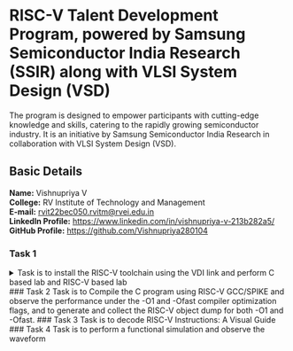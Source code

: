 # RISC-V Talent Development Program, powered by Samsung Semiconductor India Research (SSIR) along with VLSI System Design (VSD)
The program is designed to empower participants with cutting-edge knowledge and skills, catering to the rapidly growing semiconductor industry. It is an initiative by Samsung Semiconductor India Research in collaboration with VLSI System Design (VSD).

## Basic Details
**Name:** Vishnupriya V  
**College:** RV Institute of Technology and Management  
**E-mail:** rvit22bec050.rvitm@rvei.edu.in  
**Linkedln Profile:** https://www.linkedin.com/in/vishnupriya-v-213b282a5/  
**GitHub Profile:** https://github.com/Vishnupriya280104

### Task 1
<details>
  <summary>Task is to install the RISC-V toolchain using the VDI link and perform C based lab and RISC-V based lab</summary>
  Ubuntu Installation  
  ![ubuntu_installation](https://github.com/user-attachments/assets/727baea8-e309-4ded-9c53-74423d5f12ff)  
  RISCV64
  ![riscv64](https://github.com/user-attachments/assets/8f58719c-4ba2-420e-8cdc-3a69251a0ca8)
  RISCV_O1
  ![riscv_O1](https://github.com/user-attachments/assets/c72ca528-2cee-48ae-a8e8-af1320e59d24)
  RISCV_Ofast
  ![riscv_Ofast](https://github.com/user-attachments/assets/a5ef1181-6030-4d99-8b08-65ed5d3bdea9)
  Sum of numbers using C
  ![sum_of_numbers_using_c](https://github.com/user-attachments/assets/b2c78484-7999-4f0f-b7b9-ded01512eb9e)

</details>
### Task 2
Task is to Compile the C program using RISC-V GCC/SPIKE and observe the performance under the -O1 and -Ofast compiler optimization flags, and to generate and collect the RISC-V object dump for both -O1 and -Ofast.
### Task 3
Task is to decode RISC-V Instructions: A Visual Guide  
### Task 4
Task is to perform a functional simulation and observe the waveform




